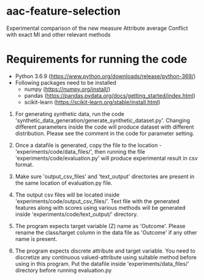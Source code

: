 # aac-feature-selection
Experimental comparison of the new measure Attribute average Conflict with exact MI and other relevant methods


# Requirements for running the code
- Python 3.6.9  (https://www.python.org/downloads/release/python-369/)
- Following packages need to be installed
    - numpy (https://numpy.org/install/)
    - pandas (https://pandas.pydata.org/docs/getting_started/index.html)
    - scikit-learn (https://scikit-learn.org/stable/install.html)

1. For generating synthetic data, run the code 'synthetic_data_generation/generate_synthetic_dataset.py'. Changing different parameters inside the code
   will produce dataset with different distribution. Please see the comment in the code for parameter setting.

2. Once a datafile is generated, copy the file to the location - 'experiments/code/data_files/', then running the file 'experiments/code/evaluation.py'
   will produce experimental result in csv format. 
 
3. Make sure 'output_csv_files' and 'text_output' directories are present in the same location of evaluation.py file.

4. The output csv files will be located inside 'experiments/code/output_csv_files/'. Text file with the generated features along with scores
   using various methods will be generated inside 'experiments/code/text_output/' directory.

5. The program expects target variable (Z) name as 'Outcome'. Please rename the class/target column in the data file as 'Outcome' if any other name is present.

6. The program expects discrete attribute and target variable. You need to discretize any continuous valued-attribute using suitable method before using in this program.
   Put the datafile inside 'experiments/data_files/' directory before running evaluation.py


